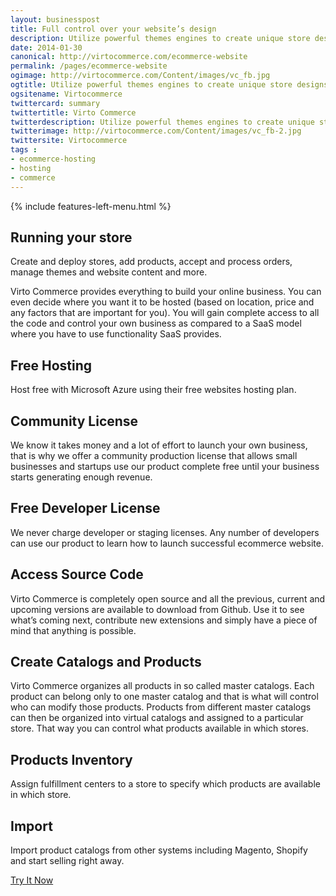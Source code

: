 ```yaml
---
layout: businesspost
title: Full control over your website’s design
description: Utilize powerful themes engines to create unique store designs.
date: 2014-01-30
canonical: http://virtocommerce.com/ecommerce-website
permalink: /pages/ecommerce-website
ogimage: http://virtocommerce.com/Content/images/vc_fb.jpg
ogtitle: Utilize powerful themes engines to create unique store designs
ogsitename: Virtocommerce
twittercard: summary
twittertitle: Virto Commerce
twitterdescription: Utilize powerful themes engines to create unique store designs
twitterimage: http://virtocommerce.com/Content/images/vc_fb-2.jpg
twittersite: Virtocommerce
tags : 
- ecommerce-hosting
- hosting
- commerce
---
```


<article role="main" class="main">
	<div class="business-features clearfix __responsive">
		{% include features-left-menu.html %}
		<div class="business-cnt">
			<div class="head __cart">
				<h1 class="title">Running your store</h1>
			</div>
			<p class="text">Create and deploy stores, add products, accept and process orders, manage themes and website content and more.</p>
			<p class="text">Virto Commerce provides everything to build your online business. You can even decide where you want it to be hosted (based on location, price and any factors that are important for you). You will gain complete access to all the code and control your own business as compared to a SaaS model where you have to use functionality SaaS provides.</p>
			<h2 class="sub-title">Free Hosting</h2>
			<p class="text">Host free with Microsoft Azure using their free websites hosting plan.</p>
			<h2 class="sub-title">Community License</h2>
			<p class="text">We know it takes money and a lot of effort to launch your own business, that is why we offer a community production license that allows small businesses and startups use our product complete free until your business starts generating enough revenue.</p>
			<h2 class="sub-title">Free Developer License</h2>
			<p class="text">We never charge developer or staging licenses. Any number of developers can use our product to learn how to launch successful ecommerce website.</p>
			<h2 class="sub-title">Access Source Code</h2>
			<p class="text">Virto Commerce is completely open source and all the previous, current and upcoming versions are available to download from Github. Use it to see what’s coming next, contribute new extensions and simply have a piece of mind that anything is possible.</p>
			<h2 class="sub-title">Create Catalogs and Products</h2>
			<p class="text">Virto Commerce organizes all products in so called master catalogs. Each product can belong only to one master catalog and that is what will control who can modify those products. Products from different master catalogs can then be organized into virtual catalogs and assigned to a particular store. That way you can control what products available in which stores.</p>
			<h2 class="sub-title">Products Inventory</h2>
			<p class="text">Assign fulfillment centers to a store to specify which products are available in which store.</p>
			<h2 class="sub-title">Import</h2>
			<p class="text">Import product catalogs from other systems including Magento, Shopify and start selling right away.</p>
			<div class="buttons columns">
			<div class="column">
			<a class="button fill" href="/try-now">Try It Now</a>
			</div>
			</div>
		</div>
	</div>
</article>
